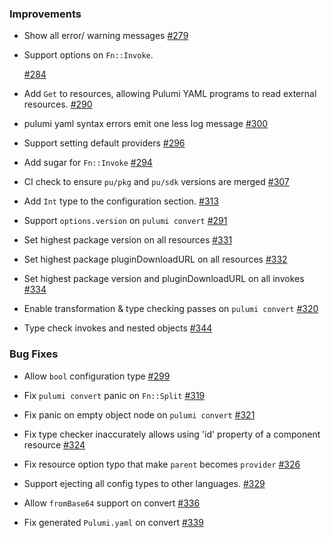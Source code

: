 ### Improvements

- Show all error/ warning messages
  [#279](https://github.com/pulumi/pulumi-yaml/pull/279)

- Support options on `Fn::Invoke`.

  [#284](https://github.com/pulumi/pulumi-yaml/pull/284)

- Add `Get` to resources, allowing Pulumi YAML programs to read external resources.
  [#290](https://github.com/pulumi/pulumi-yaml/pull/290)

- pulumi yaml syntax errors emit one less log message
  [#300](https://github.com/pulumi/pulumi-yaml/pull/300)

- Support setting default providers
  [#296](https://github.com/pulumi/pulumi-yaml/pull/296)

- Add sugar for `Fn::Invoke`
  [#294](https://github.com/pulumi/pulumi-yaml/pull/294)

- CI check to ensure `pu/pkg` and `pu/sdk` versions are merged
  [#307](https://github.com/pulumi/pulumi-yaml/pull/307)

- Add `Int` type to the configuration section.
  [#313](https://github.com/pulumi/pulumi-yaml/pull/313)

- Support `options.version` on `pulumi convert`
  [#291](https://github.com/pulumi/pulumi-yaml/pull/291)

- Set highest package version on all resources
  [#331](https://github.com/pulumi/pulumi-yaml/pull/331)

- Set highest package pluginDownloadURL on all resources
  [#332](https://github.com/pulumi/pulumi-yaml/pull/332)

- Set highest package version and pluginDownloadURL on all invokes
  [#334](https://github.com/pulumi/pulumi-yaml/pull/334)

- Enable transformation & type checking passes on `pulumi convert`
  [#320](https://github.com/pulumi/pulumi-yaml/pull/320)

- Type check invokes and nested objects
  [#344](https://github.com/pulumi/pulumi-yaml/pull/344)

### Bug Fixes

- Allow `bool` configuration type
  [#299](https://github.com/pulumi/pulumi-yaml/pull/299)

- Fix `pulumi convert` panic on `Fn::Split`
  [#319](https://github.com/pulumi/pulumi-yaml/pull/319)

- Fix panic on empty object node on `pulumi convert`
  [#321](https://github.com/pulumi/pulumi-yaml/pull/321)

- Fix type checker inaccurately allows using 'id' property of a component resource
  [#324](https://github.com/pulumi/pulumi-yaml/pull/324)

- Fix resource option typo that make `parent` becomes `provider`
  [#326](https://github.com/pulumi/pulumi-yaml/pull/326)

- Support ejecting all config types to other languages.
  [#329](https://github.com/pulumi/pulumi-yaml/pull/329)

- Allow `fromBase64` support on convert
  [#336](https://github.com/pulumi/pulumi-yaml/pull/336)

- Fix generated `Pulumi.yaml` on convert
  [#339](https://github.com/pulumi/pulumi-yaml/pull/339)

